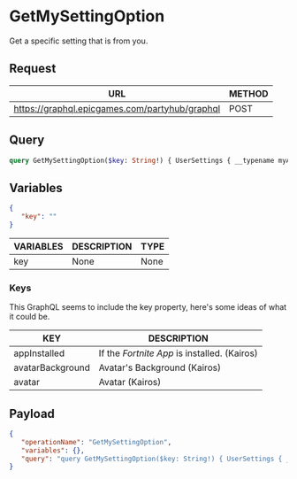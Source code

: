 # GetMySettingOption

Get a specific setting that is from you.

## Request
| URL | METHOD |
| - | - |
| https://graphql.epicgames.com/partyhub/graphql | POST |

## Query
```graphql
query GetMySettingOption($key: String!) { UserSettings { __typename myAvailableSetting(key: $key) } }
```

## Variables
```json
{
   "key": ""
}
```
| VARIABLES | DESCRIPTION | TYPE |
| - | - | - |
| key | None | None |

### Keys
This GraphQL seems to include the key property, here's some ideas of what it could be.

| KEY | DESCRIPTION |
| - | - |
| appInstalled | If the *Fortnite App* is installed. (Kairos) |
| avatarBackground | Avatar's Background (Kairos) |
| avatar | Avatar (Kairos) |

## Payload
```json
{
   "operationName": "GetMySettingOption",
   "variables": {},
   "query": "query GetMySettingOption($key: String!) { UserSettings { __typename myAvailableSetting(key: $key) } }"
}
```